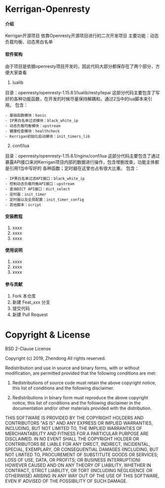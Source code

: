 # Kerrigan-Openresty

#### 介绍
Kerrigan开源项目
依靠Openresty开源项目进行的二次开发项目
主要功能：动态负载均衡、动态黑白名单

#### 软件架构
​		由于项目是依据openresty项目开发的，因此代码大部分都保存在了两个部分，方便大家查看


1. lualib 

目录：openresty/openresty-1.15.8.1/lualib/resty/lepai
   		这部分代码主要包含了写好的各种功能函数，在开发的时候尽量保持解耦和，通过2当中的lua脚本来引用。
包含：
   
    - 基础函数模块：basic
    - IP黑白名单过滤模块：black_white_ip
    - 动态负载均衡模块：upstream
    - 健康检查模块：healthcheck
    - Kerrigan初始化启动模块：init_timers_lib
   
2. conf/lua
    
目录：openresty/openresty-1.15.8.1/nginx/conf/lua
		这部分代码主要包含了通过暴露API接口来对Kerrigan项目内部的数据进行操作，包含增删改查，功能主体都是引用1当中写好的
    各种函数；定时器在这里也占有很大比重。
    包含：
    
    - IP黑白名单过滤API接口：black_white_ip
    - 控制动态负载均衡API接口：upstream
    - 查询DICT API接口：dict_select
    - 定时器：init_timer
    - 定时器以及全局配置：init_timer_config
    - 其他脚本：script
    

#### 安装教程

1. xxxx
2. xxxx
3. xxxx

#### 使用说明

1. xxxx
2. xxxx
3. xxxx

#### 参与贡献

1. Fork 本仓库
2. 新建 Feat_xxx 分支
3. 提交代码
4. 新建 Pull Request

# Copyright & License

BSD 2-Clause License

Copyright (c) 2019, Zhendong
All rights reserved.

Redistribution and use in source and binary forms, with or without
modification, are permitted provided that the following conditions are met:

1. Redistributions of source code must retain the above copyright notice, this
   list of conditions and the following disclaimer.

2. Redistributions in binary form must reproduce the above copyright notice,
   this list of conditions and the following disclaimer in the documentation
   and/or other materials provided with the distribution.

THIS SOFTWARE IS PROVIDED BY THE COPYRIGHT HOLDERS AND CONTRIBUTORS "AS IS"
AND ANY EXPRESS OR IMPLIED WARRANTIES, INCLUDING, BUT NOT LIMITED TO, THE
IMPLIED WARRANTIES OF MERCHANTABILITY AND FITNESS FOR A PARTICULAR PURPOSE ARE
DISCLAIMED. IN NO EVENT SHALL THE COPYRIGHT HOLDER OR CONTRIBUTORS BE LIABLE
FOR ANY DIRECT, INDIRECT, INCIDENTAL, SPECIAL, EXEMPLARY, OR CONSEQUENTIAL
DAMAGES (INCLUDING, BUT NOT LIMITED TO, PROCUREMENT OF SUBSTITUTE GOODS OR
SERVICES; LOSS OF USE, DATA, OR PROFITS; OR BUSINESS INTERRUPTION) HOWEVER
CAUSED AND ON ANY THEORY OF LIABILITY, WHETHER IN CONTRACT, STRICT LIABILITY,
OR TORT (INCLUDING NEGLIGENCE OR OTHERWISE) ARISING IN ANY WAY OUT OF THE USE
OF THIS SOFTWARE, EVEN IF ADVISED OF THE POSSIBILITY OF SUCH DAMAGE.

